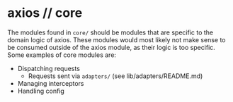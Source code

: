 # axios // core
The modules found in `core/` should be modules that are specific to the domain logic of axios. These modules would most likely not make sense to be consumed outside of the axios module, as their logic is too specific. Some examples of core modules are:
- Dispatching requests
  - Requests sent via `adapters/` (see lib/adapters/README.md)
- Managing interceptors
- Handling config
